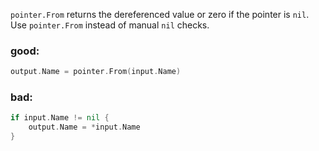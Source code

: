 `pointer.From` returns the dereferenced value or zero if the pointer is `nil`. Use `pointer.From` instead of manual `nil` checks.

### good:
```go
output.Name = pointer.From(input.Name)
```

### bad:
```go
if input.Name != nil {
    output.Name = *input.Name
}
```
